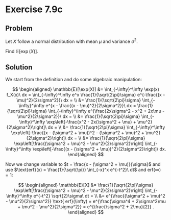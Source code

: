 # Exercise 7.9c

## Problem

Let $X$ follow a normal distribution with mean $\mu$ and variance $\sigma^2$.

Find $\mathbb{E}[\exp(X)]$.

## Solution

We start from the definition and do some algebraic manipulation:

$$
\begin{aligned}
\mathbb{E}[\exp(X)] &= \int_{-\infty}^\infty \exp(x) f_X(x)\ dx =
\int_{-\infty}^\infty e^x \frac{1}{\sqrt{2\pi}\sigma}
    e^{-\frac{(x - \mu)^2}{2\sigma^2}}\ dx = \\
&= \frac{1}{\sqrt{2\pi}\sigma} \int_{-\infty}^\infty
    e^{x - \frac{(x - \mu)^2}{2\sigma^2}}\ dx =
\frac{1}{\sqrt{2\pi}\sigma} \int_{-\infty}^\infty
    e^{\frac{2x\sigma^2 - x^2 + 2x\mu - \mu^2}{2\sigma^2}}\ dx = \\
&= \frac{1}{\sqrt{2\pi}\sigma} \int_{-\infty}^\infty
    \exp\left[-\frac{x^2 - 2x(\sigma^2 + \mu) + \mu^2}{2\sigma^2}\right]\ dx = \\
&= \frac{1}{\sqrt{2\pi}\sigma} \int_{-\infty}^\infty
    \exp\left[-\frac{(x - (\sigma^2 + \mu))^2 -
    (\sigma^2 + \mu)^2 + \mu^2}{2\sigma^2}\right]\ dx = \\
&= \frac{1}{\sqrt{2\pi}\sigma}
    \exp\left[\frac{(\sigma^2 + \mu)^2 - \mu^2}{2\sigma^2}\right]
    \int_{-\infty}^\infty
    \exp\left[-\frac{(x - (\sigma^2 + \mu))^2}{2\sigma^2}\right]\ dx.
\end{aligned}
$$

Now we change variable to $t = \frac{x - (\sigma^2 + \mu)}{\sigma}$ and use
$\text{erf}(x) = \frac{1}{\sqrt{\pi}} \int_{-x}^x e^{-t^2}\ dt$ and
$\text{erf}(\infty) = 1$:

$$
\begin{aligned}
\mathbb{E}[X] &= \frac{1}{\sqrt{2\pi}\sigma}
    \exp\left[\frac{(\sigma^2 + \mu)^2 - \mu^2}{2\sigma^2}\right]
    \int_{-\infty}^\infty e^{-t^2} \sqrt{2}\sigma\ dt = \\
&= e^{\frac{(\sigma^2 + \mu)^2 - \mu^2}{2\sigma^2}} \text{ erf}(\infty) =
e^{\frac{\sigma^4 + 2\sigma^2\mu + \mu^2 - \mu^2}{2\sigma^2}} =
e^{\frac{\sigma^2 + 2\mu}{2}} .
\end{aligned}
$$
